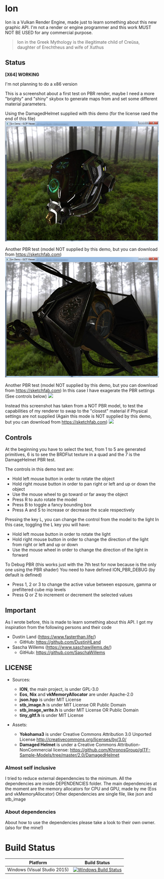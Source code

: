 # Ion

Ion is a Vulkan Render Engine, made just to learn something about this new graphic API.
I'm not a render or engine programmer and this work MUST NOT BE USED for any commercial purpose.

> Ion in the Greek Mythology is the illegitimate child of Creüsa, daughter of Erechtheus and wife of Xuthus


## Status

**[X64] WORKING**

I'm not planning to do a x86 version

This is a screenshot about a first test on PBR render, maybe I need a more "brighty" and "shiny" skybox to generate maps from and set some different material parameters.

Using the DamagedHelmet supplied with this demo (for the license raed the end of this file)
<img src="./Screenshots/Screenshot1.jpg">

Another PBR test (model NOT supplied by this demo, but you can download from https://sketchfab.com)
<img src="./Screenshots/Screenshot2.jpg">

Another PBR test (model NOT supplied by this demo, but you can download from https://sketchfab.com)
In this case I have exagerate the PBR settings (See controls below)
<img src="./Screenshots/Screenshot3.jpg">

Instead this screenshot has taken from a NOT PBR model, to test the capabilities of my renderer to swap to the "closest" material if Physical settings are not supplied
(Again this mode is NOT supplied by this demo, but you can download from https://sketchfab.com)
<img src="./Screenshots/Screenshot4_NoPBR.jpg">



## Controls

At the beginning you have to select the test, from 1 to 5 are generated primitives, 6 is to see the BRDFlut texture in a quad and the 7 is the DamageHelmet PBR test.

The controls in this demo test are:
* Hold left mouse button in order to rotate the object
* Hold right mouse button in order to pan right or left and up or down the object
* Use the mouse wheel to go toward or far away the object
* Press R to auto rotate the model
* Press B to toggle a fancy bounding box
* Press A and S to increase or decrease the scale respectively

Pressing the key L, you can change the control from the model to the light
In this case, toggling the L key you will have:
* Hold left mouse button in order to rotate the light
* Hold right mouse button in order to change the direction of the light from right or left and up or down
* Use the mouse wheel in order to change the direction of the light in forward

To Debug PBR (this works just with the 7th test for now because is the only one using the PBR shader)
You need to have defined ION_PBR_DEBUG (by default is defined)
* Press 1, 2 or 3 to change the active value between esposure, gamma or prefiltered cube mip levels
* Press Q or Z to increment or decrement the selected values


## Important

As I wrote before, this is made to learn something about this API.
I got my inspiration from the following persons and their code
- Dustin Land (https://www.fasterthan.life/) 
	- GitHub: https://github.com/DustinHLand
- Sascha Willems (https://www.saschawillems.de/)
	- GitHub: https://github.com/SaschaWillems


## LICENSE

- Sources:
	- **ION**, the main project, is under GPL-3.0
	- **Eos**, **Nix** and **vkMemoryAllocator** are under Apache-2.0
	- **json.hpp** is under MIT License
	- **stb_image.h** is under MIT License OR Public Domain
	- **stb_image_write.h** is under MIT License OR Public Domain
	- **tiny_gltf.h** is under MIT License

- Assets:
	- **Yokohama3** is under Creative Commons Attribution 3.0 Unported License http://creativecommons.org/licenses/by/3.0/
	- **Damaged Helmet** is under a Creative Commons Attribution-NonCommercial license: https://github.com/KhronosGroup/glTF-Sample-Models/tree/master/2.0/DamagedHelmet


### Almost self inclusive

I tried to reduce external dependencies to the minimum.
All the dependencies are inside DEPENDENCIES folder.
The main dependencies at the moment are the memory allocators for CPU and GPU, made by me (Eos and vkMemoryAllocator)
Other dependencies are single file, like json and stb_image


### About dependencies

About how to use the dependencies please take a look to their own owner. (also for the mine!)



# Build Status

| Platform | Build Status |
|:--------:|:------------:|
| Windows (Visual Studio 2015) | [![Windows Build Status](https://ci.appveyor.com/api/projects/status/github/kabalmcblade/ion?branch=master&svg=true)](https://ci.appveyor.com/project/kabalmcblade/ion) |
